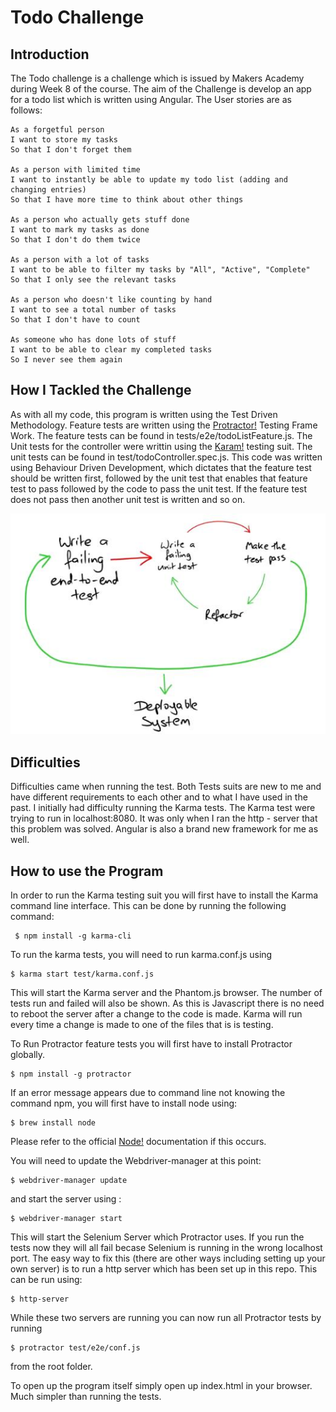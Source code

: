 Todo Challenge
=================

Introduction
---------
The Todo challenge is a challenge which is issued by Makers Academy during Week 8 of the course. The aim of the Challenge is develop an app for a todo list which is written using Angular. The User stories are as follows:

```
As a forgetful person
I want to store my tasks
So that I don't forget them

As a person with limited time
I want to instantly be able to update my todo list (adding and changing entries)
So that I have more time to think about other things

As a person who actually gets stuff done
I want to mark my tasks as done
So that I don't do them twice

As a person with a lot of tasks
I want to be able to filter my tasks by "All", "Active", "Complete"
So that I only see the relevant tasks

As a person who doesn't like counting by hand
I want to see a total number of tasks
So that I don't have to count

As someone who has done lots of stuff
I want to be able to clear my completed tasks
So I never see them again
```

How I Tackled the Challenge
-------
As with all my code, this program is written using the Test Driven Methodology. Feature tests are written using the [Protractor!](https://angular.github.io/protractor/#/) Testing Frame Work. The feature tests can be found in tests/e2e/todoListFeature.js. The Unit tests for the controller were writtin using the [Karam!](http://karma-runner.github.io/0.13/index.html) testing suit. The unit tests can be found in test/todoController.spec.js.
This code was written using Behaviour Driven Development, which dictates that the feature test should be written first, followed by the unit test that enables that feature test to pass followed by the code to pass the unit test. If the feature test does not pass then another unit test is written and so on.

 ![Alt text](/images/BDD.png?raw=true)


Difficulties
-----
Difficulties came when running the test. Both Tests suits are new to me and have different requirements to each other and to what I have used in the past. I initially had difficulty running the Karma tests. The Karma test were trying to run in localhost:8080. It was only when I ran the http - server that this problem was solved. Angular is also a brand new framework for me as well.

How to use the Program
-----

In order to run the Karma testing suit you will first have to install the Karma command line interface. This can be done by running the following command:

```
 $ npm install -g karma-cli
```

To run the karma tests, you will need to run karma.conf.js using

```
$ karma start test/karma.conf.js
```

This will start the Karma server and the Phantom.js browser. The number of tests run and failed will also be shown. As this is Javascript there is no need to reboot the server after a change to the code is made. Karma will run every time a change is made to one of the files that is is testing.

To Run Protractor feature tests you will first have to install Protractor globally.

```
$ npm install -g protractor
```

If an error message appears due to command line not knowing the command npm, you will first have to install node using:

```
$ brew install node
```

Please refer to the official [Node!](https://nodejs.org/en/) documentation if this occurs.

You will need to update the Webdriver-manager at this point:

```
$ webdriver-manager update
```
and start the server using :

```
$ webdriver-manager start
```
This will start the Selenium Server which Protractor uses. If you run the tests now they will all fail becase Selenium is running in the wrong localhost port. The easy way to fix this (there are other ways including setting up your own server) is to run a http server which has been set up in this repo. This can be run using:

```
$ http-server
```

While these two servers are running you can now run all Protractor tests by running

```
$ protractor test/e2e/conf.js
```
from the root folder.

To open up the program itself simply open up index.html in your browser. Much simpler than running the tests.
